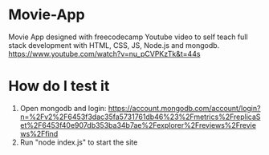 # Movie-App
Movie App designed with freecodecamp Youtube video to self teach full stack development with HTML, CSS, JS, Node.js and mongodb.
 https://www.youtube.com/watch?v=nu_pCVPKzTk&t=44s
# How do I test it
1. Open mongodb and login: https://account.mongodb.com/account/login?n=%2Fv2%2F6453f3dac35fa5731761db46%23%2Fmetrics%2FreplicaSet%2F6453f40e907db353ba34b7ae%2Fexplorer%2Freviews%2Freviews%2Ffind<br> 
2. Run "node index.js" to start the site
